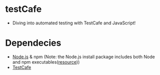 # testCafe
- Diving into automated testing with TestCafe and JavaScript!

# Dependecies
- [Node.js](https://nodejs.org/en/download/) & npm (Note: the Node.js install package includes both Node and npm executables([resource](https://stackoverflow.com/questions/20128584/npm-comes-with-node-now-what-does-this-mean#:~:text=Yes%2C%20the%20nodejs%20package%20includes,when%20packaged%20both%20are%20included.&text=When%20you%20install%20that%20.)))
- [TestCafe](https://testcafe.io/documentation/402635/getting-started)
